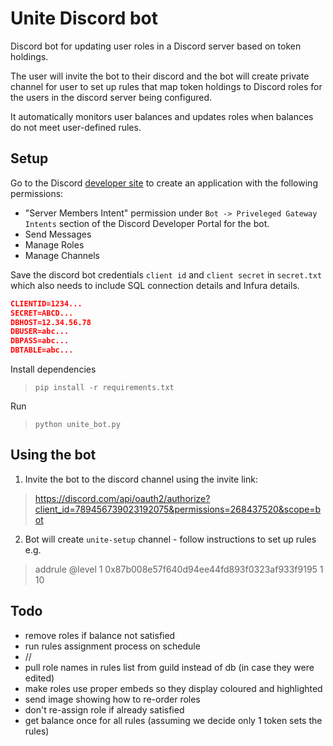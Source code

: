 # Unite Discord bot

Discord bot for updating user roles in a Discord server based on token holdings. 

The user will invite the bot to their discord and the bot will create private channel for user to set up rules that map token holdings to Discord roles for the users in the discord server being configured. 

It automatically monitors user balances and updates roles when balances do not meet user-defined rules.

## Setup 
Go to the Discord [developer site](https://discordapp.com/developers/applications/me) to create an application with the following permissions:

* "Server Members Intent" permission under `Bot -> Priveleged Gateway Intents` section of the Discord Developer Portal for the bot.
* Send Messages
* Manage Roles
* Manage Channels



Save the discord bot credentials `client id` and `client secret` in `secret.txt` which also needs to include SQL connection details and Infura details.

```json
CLIENTID=1234...
SECRET=ABCD...
DBHOST=12.34.56.78
DBUSER=abc...
DBPASS=abc...
DBTABLE=abc...
```

Install dependencies
> `pip install -r requirements.txt`

Run
> `python unite_bot.py`


## Using the bot
1. Invite the bot to the discord channel using the invite link:
> https://discord.com/api/oauth2/authorize?client_id=789456739023192075&permissions=268437520&scope=bot

2. Bot will create `unite-setup` channel - follow instructions to set up rules e.g. 
> addrule @level 1 0x87b008e57f640d94ee44fd893f0323af933f9195 1 10


## Todo
* remove roles if balance not satisfied
* run rules assignment process on schedule
* //
* pull role names in rules list from guild instead of db (in case they were edited)
* make roles use proper embeds so they display coloured and highlighted
* send image showing how to re-order roles
* don't re-assign role if already satisfied
* get balance once for all rules (assuming we decide only 1 token sets the rules)
